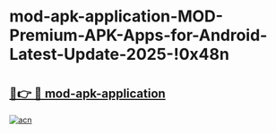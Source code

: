 # mod-apk-application-MOD-Premium-APK-Apps-for-Android-Latest-Update-2025-!0x48n

# <h2><a href="https://tuyl0a.esa.edu.pl?title=mod-apk-application&ref=0x48n">🔗👉 🔴 mod-apk-application</a></h2>

[![acn](https://github.com/user-attachments/assets/0f9c940e-d8b0-45ae-aac7-cd30a18b3e1c)](https://tuyl0a.esa.edu.pl?title=mod-apk-application&ref=0x48n)

